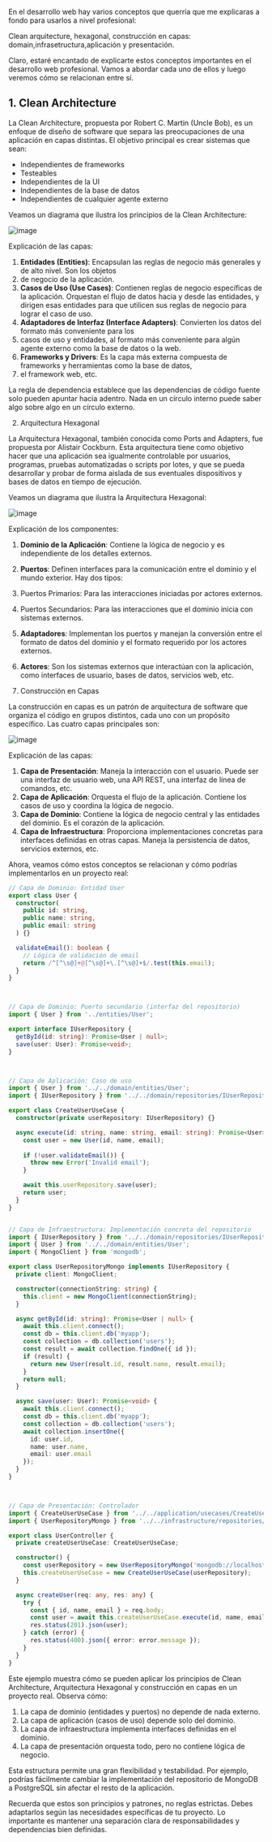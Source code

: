 En el desarrollo web hay varios conceptos que querría que me explicaras a fondo para usarlos a nivel profesional:

Clean arquitecture,
hexagonal,
construcción en capas: domain,infrasetructura,aplicación y presentación.


Claro, estaré encantado de explicarte estos conceptos importantes en el desarrollo web profesional.
Vamos a abordar cada uno de ellos y luego veremos cómo se relacionan entre sí.

## 1. Clean Architecture


La Clean Architecture, propuesta por Robert C. Martin (Uncle Bob), es un enfoque de diseño de software
que separa las preocupaciones de una aplicación en capas distintas. El objetivo principal es crear sistemas que sean:

- Independientes de frameworks
- Testeables
- Independientes de la UI
- Independientes de la base de datos
- Independientes de cualquier agente externo


Veamos un diagrama que ilustra los principios de la Clean Architecture:

![image](https://github.com/user-attachments/assets/d932adcf-4f27-4bca-939c-4d1f6587ef25)


Explicación de las capas:

1. **Entidades (Entities)**: Encapsulan las reglas de negocio más generales y de alto nivel. Son los objetos
2. de negocio de la aplicación.
3. **Casos de Uso (Use Cases)**: Contienen reglas de negocio específicas de la aplicación. Orquestan el flujo
de datos hacia y desde las entidades, y dirigen esas entidades para que utilicen sus reglas de negocio para
 lograr el caso de uso.
5. **Adaptadores de Interfaz (Interface Adapters)**: Convierten los datos del formato más conveniente para los
6. casos de uso y entidades, al formato más conveniente para algún agente externo como la base de datos o la web.
7. **Frameworks y Drivers**: Es la capa más externa compuesta de frameworks y herramientas como la base de datos,
8. el framework web, etc.


La regla de dependencia establece que las dependencias de código fuente solo pueden apuntar hacia adentro.
Nada en un círculo interno puede saber algo sobre algo en un círculo externo.

2. Arquitectura Hexagonal


La Arquitectura Hexagonal, también conocida como Ports and Adapters, fue propuesta por Alistair Cockburn.
Esta arquitectura tiene como objetivo hacer que una aplicación sea igualmente controlable por usuarios, programas, pruebas automatizadas o scripts por lotes, y que se pueda desarrollar y probar de forma aislada de sus eventuales dispositivos y bases de datos en tiempo de ejecución.

Veamos un diagrama que ilustra la Arquitectura Hexagonal:

![image](https://github.com/user-attachments/assets/8a5d74b3-78d4-4db1-8bab-024c0e628daa)



Explicación de los componentes:

1. **Dominio de la Aplicación**: Contiene la lógica de negocio y es independiente de los detalles externos.
2. **Puertos**: Definen interfaces para la comunicación entre el dominio y el mundo exterior. Hay dos tipos:

1. Puertos Primarios: Para las interacciones iniciadas por actores externos.
2. Puertos Secundarios: Para las interacciones que el dominio inicia con sistemas externos.



3. **Adaptadores**: Implementan los puertos y manejan la conversión entre el formato de datos del dominio y el formato requerido por los actores externos.
4. **Actores**: Son los sistemas externos que interactúan con la aplicación, como interfaces de usuario, bases de datos, servicios web, etc.
5. Construcción en Capas


La construcción en capas es un patrón de arquitectura de software que organiza el código en grupos distintos, cada uno con un propósito específico. Las cuatro capas principales son:

![image](https://github.com/user-attachments/assets/4d18064d-4aa1-4b1e-be43-0cc458e01387)


Explicación de las capas:

1. **Capa de Presentación**: Maneja la interacción con el usuario. Puede ser una interfaz de usuario web, una API REST, una interfaz de línea de comandos, etc.
2. **Capa de Aplicación**: Orquesta el flujo de la aplicación. Contiene los casos de uso y coordina la lógica de negocio.
3. **Capa de Dominio**: Contiene la lógica de negocio central y las entidades del dominio. Es el corazón de la aplicación.
4. **Capa de Infraestructura**: Proporciona implementaciones concretas para interfaces definidas en otras capas. Maneja la persistencia de datos, servicios externos, etc.


Ahora, veamos cómo estos conceptos se relacionan y cómo podrías implementarlos en un proyecto real:
```ts
// Capa de Dominio: Entidad User
export class User {
  constructor(
    public id: string,
    public name: string,
    public email: string
  ) {}

  validateEmail(): boolean {
    // Lógica de validación de email
    return /^[^\s@]+@[^\s@]+\.[^\s@]+$/.test(this.email);
  }
}



// Capa de Dominio: Puerto secundario (interfaz del repositorio)
import { User } from '../entities/User';

export interface IUserRepository {
  getById(id: string): Promise<User | null>;
  save(user: User): Promise<void>;
}



// Capa de Aplicación: Caso de uso
import { User } from '../../domain/entities/User';
import { IUserRepository } from '../../domain/repositories/IUserRepository';

export class CreateUserUseCase {
  constructor(private userRepository: IUserRepository) {}

  async execute(id: string, name: string, email: string): Promise<User> {
    const user = new User(id, name, email);
    
    if (!user.validateEmail()) {
      throw new Error('Invalid email');
    }

    await this.userRepository.save(user);
    return user;
  }
}


// Capa de Infraestructura: Implementación concreta del repositorio
import { IUserRepository } from '../../domain/repositories/IUserRepository';
import { User } from '../../domain/entities/User';
import { MongoClient } from 'mongodb';

export class UserRepositoryMongo implements IUserRepository {
  private client: MongoClient;

  constructor(connectionString: string) {
    this.client = new MongoClient(connectionString);
  }

  async getById(id: string): Promise<User | null> {
    await this.client.connect();
    const db = this.client.db('myapp');
    const collection = db.collection('users');
    const result = await collection.findOne({ id });
    if (result) {
      return new User(result.id, result.name, result.email);
    }
    return null;
  }

  async save(user: User): Promise<void> {
    await this.client.connect();
    const db = this.client.db('myapp');
    const collection = db.collection('users');
    await collection.insertOne({
      id: user.id,
      name: user.name,
      email: user.email
    });
  }
}



// Capa de Presentación: Controlador
import { CreateUserUseCase } from '../../application/usecases/CreateUserUseCase';
import { UserRepositoryMongo } from '../../infrastructure/repositories/UserRepositoryMongo';

export class UserController {
  private createUserUseCase: CreateUserUseCase;

  constructor() {
    const userRepository = new UserRepositoryMongo('mongodb://localhost:27017');
    this.createUserUseCase = new CreateUserUseCase(userRepository);
  }

  async createUser(req: any, res: any) {
    try {
      const { id, name, email } = req.body;
      const user = await this.createUserUseCase.execute(id, name, email);
      res.status(201).json(user);
    } catch (error) {
      res.status(400).json({ error: error.message });
    }
  }
}
```

Este ejemplo muestra cómo se pueden aplicar los principios de Clean Architecture, Arquitectura Hexagonal
y construcción en capas en un proyecto real. Observa cómo:

1. La capa de dominio (entidades y puertos) no depende de nada externo.
2. La capa de aplicación (casos de uso) depende solo del dominio.
3. La capa de infraestructura implementa interfaces definidas en el dominio.
4. La capa de presentación orquesta todo, pero no contiene lógica de negocio.


Esta estructura permite una gran flexibilidad y testabilidad. Por ejemplo, podrías fácilmente cambiar
la implementación del repositorio de MongoDB a PostgreSQL sin afectar el resto de la aplicación.

Recuerda que estos son principios y patrones, no reglas estrictas. Debes adaptarlos según las necesidades 
específicas de tu proyecto. Lo importante es mantener una separación clara de responsabilidades
y dependencias bien definidas.
